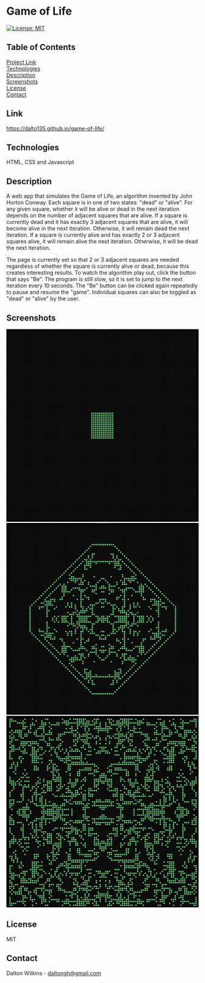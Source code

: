 # Game of Life

[![License: MIT](https://img.shields.io/badge/License-MIT-blue.svg)](https://opensource.org/licenses/MIT)

## Table of Contents
[Project Link](#Link)  
[Technologies](#Technologies)  
[Description](#Description)  
[Screenshots](#Screenshots)  
[License](#License)  
[Contact](#Contact)

## Link
https://dalto135.github.io/game-of-life/

## Technologies
HTML, CSS and Javascript

## Description
A web app that simulates the Game of Life, an algorithm invented by John Horton Conway. Each square is in one of two states: "dead" or "alive". For any given square, whether it will be alive or dead in the next iteration depends on the number of adjacent squares that are alive. If a square is currently dead and it has exactly 3 adjacent squares that are alive, it will become alive in the next iteration. Otherwise, it will remain dead the next iteration. If a square is currently alive and has exactly 2 or 3 adjacent squares alive, it will remain alive the next iteration. Otherwise, it will be dead the next iteration.

The page is currently set so that 2 or 3 adjacent squares are needed regardless of whether the square is currently alive or dead, because this creates interesting results. To watch the algorithm play out, click the button that says "Be". The program is still slow, so it is set to jump to the next iteration every 10 seconds. The "Be" button can be clicked again repeatedly to pause and resume the "game". Individual squares can also be toggled as "dead" or "alive" by the user.

## Screenshots
![Start Iteration](assets/images/one.png)
![Middle Iteration](assets/images/two.png)
![Later Iteration](assets/images/three.png)

## License
MIT

## Contact
Dalton Wilkins - daltongh@gmail.com